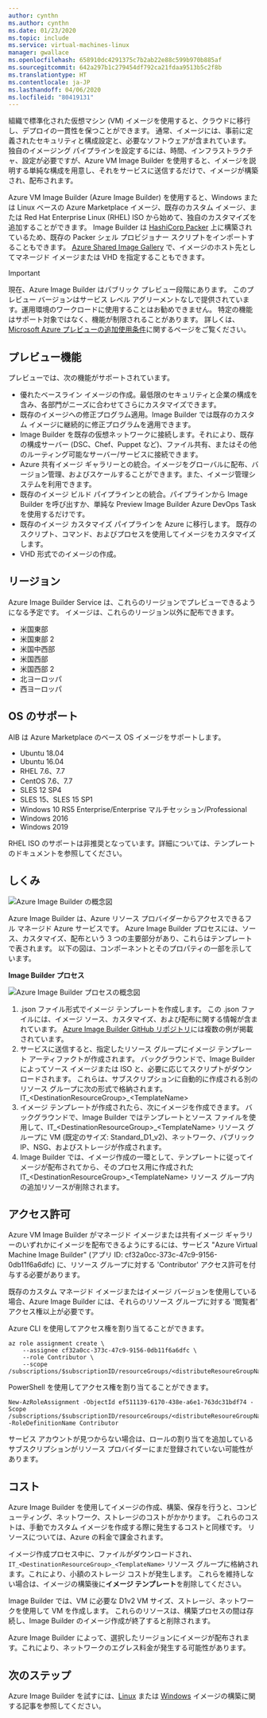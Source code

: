 ```yaml
---
author: cynthn
ms.author: cynthn
ms.date: 01/23/2020
ms.topic: include
ms.service: virtual-machines-linux
manager: gwallace
ms.openlocfilehash: 658910dc4291375c7b2ab22e88c599b970b885af
ms.sourcegitcommit: 642a297b1c279454df792ca21fdaa9513b5c2f8b
ms.translationtype: HT
ms.contentlocale: ja-JP
ms.lasthandoff: 04/06/2020
ms.locfileid: "80419131"
---
```

組織で標準化された仮想マシン (VM) イメージを使用すると、クラウドに移行し、デプロイの一貫性を保つことができます。 通常、イメージには、事前に定義されたセキュリティと構成設定と、必要なソフトウェアが含まれています。 独自のイメージング パイプラインを設定するには、時間、インフラストラクチャ、設定が必要ですが、Azure VM Image Builder を使用すると、イメージを説明する単純な構成を用意し、それをサービスに送信するだけで、イメージが構築され、配布されます。
 
Azure VM Image Builder (Azure Image Builder) を使用すると、Windows または Linux ベースの Azure Marketplace イメージ、既存のカスタム イメージ、または Red Hat Enterprise Linux (RHEL) ISO から始めて、独自のカスタマイズを追加することができます。 Image Builder は [HashiCorp Packer](https://packer.io/) 上に構築されているため、既存の Packer シェル プロビジョナー スクリプトをインポートすることもできます。 [Azure Shared Image Gallery](https://docs.microsoft.com/azure/virtual-machines/windows/shared-image-galleries) で、イメージのホスト先としてマネージド イメージまたは VHD を指定することもできます。

> [!IMPORTANT]
> 現在、Azure Image Builder はパブリック プレビュー段階にあります。
> このプレビュー バージョンはサービス レベル アグリーメントなしで提供されています。運用環境のワークロードに使用することはお勧めできません。 特定の機能はサポート対象ではなく、機能が制限されることがあります。 詳しくは、[Microsoft Azure プレビューの追加使用条件](https://azure.microsoft.com/support/legal/preview-supplemental-terms/)に関するページをご覧ください。

## <a name="preview-features"></a>プレビュー機能

プレビューでは、次の機能がサポートされています。

- 優れたベースライン イメージの作成。最低限のセキュリティと企業の構成を含み、各部門がニーズに合わせてさらにカスタマイズできます。
- 既存のイメージへの修正プログラム適用。Image Builder では既存のカスタム イメージに継続的に修正プログラムを適用できます。
- Image Builder を既存の仮想ネットワークに接続します。それにより、既存の構成サーバー (DSC、Chef、Puppet など)、ファイル共有、またはその他のルーティング可能なサーバー/サービスに接続できます。
- Azure 共有イメージ ギャラリーとの統合。イメージをグローバルに配布、バージョン管理、およびスケールすることができます。また、イメージ管理システムを利用できます。
- 既存のイメージ ビルド パイプラインとの統合。パイプラインから Image Builder を呼び出すか、単純な Preview Image Builder Azure DevOps Task を使用するだけです。
- 既存のイメージ カスタマイズ パイプラインを Azure に移行します。 既存のスクリプト、コマンド、およびプロセスを使用してイメージをカスタマイズします。
- VHD 形式でのイメージの作成。
 

## <a name="regions"></a>リージョン
Azure Image Builder Service は、これらのリージョンでプレビューできるようになる予定です。 イメージは、これらのリージョン以外に配布できます。
- 米国東部
- 米国東部 2
- 米国中西部
- 米国西部
- 米国西部 2
- 北ヨーロッパ
- 西ヨーロッパ

## <a name="os-support"></a>OS のサポート
AIB は Azure Marketplace のベース OS イメージをサポートします。
- Ubuntu 18.04
- Ubuntu 16.04
- RHEL 7.6、7.7
- CentOS 7.6、7.7
- SLES 12 SP4
- SLES 15、SLES 15 SP1
- Windows 10 RS5 Enterprise/Enterprise マルチセッション/Professional
- Windows 2016
- Windows 2019

RHEL ISO のサポートは非推奨となっています。詳細については、テンプレートのドキュメントを参照してください。

## <a name="how-it-works"></a>しくみ


![Azure Image Builder の概念図](./media/virtual-machines-image-builder-overview/image-builder.png)

Azure Image Builder は、Azure リソース プロバイダーからアクセスできるフル マネージド Azure サービスです。 Azure Image Builder プロセスには、ソース、カスタマイズ、配布という 3 つの主要部分があり、これらはテンプレートで表されます。 以下の図は、コンポーネントとそのプロパティの一部を示しています。 
 


**Image Builder プロセス** 

![Azure Image Builder プロセスの概念図](./media/virtual-machines-image-builder-overview/image-builder-process.png)

1. .json ファイル形式でイメージ テンプレートを作成します。 この .json ファイルには、イメージ ソース、カスタマイズ、および配布に関する情報が含まれています。 [Azure Image Builder GitHub リポジトリ](https://github.com/danielsollondon/azvmimagebuilder/tree/master/quickquickstarts)には複数の例が掲載されています。
1. サービスに送信すると、指定したリソース グループにイメージ テンプレート アーティファクトが作成されます。 バックグラウンドで、Image Builder によってソース イメージまたは ISO と、必要に応じてスクリプトがダウンロードされます。 これらは、サブスクリプションに自動的に作成される別のリソース グループに次の形式で格納されます。IT_\<DestinationResourceGroup>_\<TemplateName> 
1. イメージ テンプレートが作成されたら、次にイメージを作成できます。 バックグラウンドで、Image Builder ではテンプレートとソース ファイルを使用して、IT_\<DestinationResourceGroup>_\<TemplateName> リソース グループに VM (既定のサイズ: Standard_D1_v2)、ネットワーク、パブリック IP、NSG、およびストレージが作成されます。
1. Image Builder では、イメージ作成の一環として、テンプレートに従ってイメージが配布されてから、そのプロセス用に作成された IT_\<DestinationResourceGroup>_\<TemplateName> リソース グループ内の追加リソースが削除されます。


## <a name="permissions"></a>アクセス許可

Azure VM Image Builder がマネージド イメージまたは共有イメージ ギャラリーのいずれかにイメージを配布できるようにするには、サービス "Azure Virtual Machine Image Builder" (アプリ ID: cf32a0cc-373c-47c9-9156-0db11f6a6dfc) に、リソース グループに対する 'Contributor' アクセス許可を付与する必要があります。 

既存のカスタム マネージド イメージまたはイメージ バージョンを使用している場合、Azure Image Builder には、それらのリソース グループに対する '閲覧者' アクセス権以上が必要です。

Azure CLI を使用してアクセス権を割り当てることができます。

```azurecli-interactive
az role assignment create \
    --assignee cf32a0cc-373c-47c9-9156-0db11f6a6dfc \
    --role Contributor \
    --scope /subscriptions/$subscriptionID/resourceGroups/<distributeResoureGroupName>
```

PowerShell を使用してアクセス権を割り当てることができます。

```azurePowerShell-interactive
New-AzRoleAssignment -ObjectId ef511139-6170-438e-a6e1-763dc31bdf74 -Scope /subscriptions/$subscriptionID/resourceGroups/<distributeResoureGroupName> -RoleDefinitionName Contributor
```


サービス アカウントが見つからない場合は、ロールの割り当てを追加しているサブスクリプションがリソース プロバイダーにまだ登録されていない可能性があります。


## <a name="costs"></a>コスト
Azure Image Builder を使用してイメージの作成、構築、保存を行うと、コンピューティング、ネットワーク、ストレージのコストがかかります。 これらのコストは、手動でカスタム イメージを作成する際に発生するコストと同様です。 リソースについては、Azure の料金で課金されます。 

イメージ作成プロセス中に、ファイルがダウンロードされ、`IT_<DestinationResourceGroup>_<TemplateName>` リソース グループに格納されます。これにより、小額のストレージ コストが発生します。 これらを維持しない場合は、イメージの構築後に**イメージ テンプレート**を削除してください。
 
Image Builder では、VM に必要な D1v2 VM サイズ、ストレージ、ネットワークを使用して VM を作成します。 これらのリソースは、構築プロセスの間は存続し、Image Builder のイメージ作成が終了すると削除されます。 
 
Azure Image Builder によって、選択したリージョンにイメージが配布されます。これにより、ネットワークのエグレス料金が発生する可能性があります。
 
## <a name="next-steps"></a>次のステップ 
 
Azure Image Builder を試すには、[Linux](../articles/virtual-machines/linux/image-builder.md) または [Windows](../articles/virtual-machines/windows/image-builder.md) イメージの構築に関する記事を参照してください。
 
 
